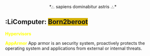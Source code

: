 <center>*.:. sapiens dominabitur astris .:.* </center>



## :LiComputer: <span style="background:#d4b106">Born2beroot</span>

<font color="#ffff00"><b>Hypervisors </b></font>


<font color="#ffff00"><b>AppArmor</b></font>
App armor is an security system, proactively protects the operating system and applications from external or internal threats. 
 